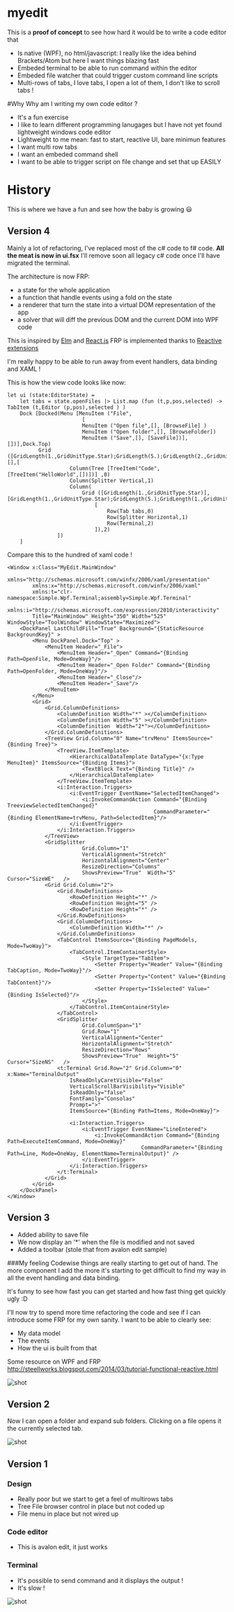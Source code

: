 # myedit

This is a **proof of concept** to see how hard it would be to write a code editor that

* Is native (WPF), no html/javascript: I really like the idea behind Brackets/Atom but here I want things blazing fast
* Embeded terminal to be able to run command within the editor
* Embeded file watcher that could trigger custom command line scripts
* Multi-rows of tabs, I love tabs, I open a lot of them, I don't like to scroll tabs !

#Why
Why am I writing my own code editor ?

* It's a fun exercise
* I like to learn different programming lanugages but I have not yet found lightweight windows code editor
* Lightweight to me mean: fast to start, reactive UI, bare minimun features
* I want multi row tabs
* I want an embeded command shell
* I want to be able to trigger script on file change and set that up EASILY

# History

This is where we have a fun and see how the baby is growing :smiley:

## Version 4

Mainly a lot of refactoring, I've replaced most of the c# code to f# code.
**All the meat is now in ui.fsx**
I'll remove soon all legacy c# code once I'll have migrated the terminal.

The architecture is now FRP:

- a state for the whole application
- a function that handle events using a fold on the state
- a renderer that turn the state into a virtual DOM representation of the app
- a solver that will diff the previous DOM and the current DOM into WPF code

This is inspired by [Elm](http://elm-lang.org/) and [React.js](http://facebook.github.io/react/)
FRP is implemented thanks to [Reactive extensions](https://github.com/Reactive-Extensions)

I'm really happy to be able to run away from event handlers, data binding and XAML !

This is how the view code looks like now:
```F#
let ui (state:EditorState) = 
    let tabs = state.openFiles |> List.map (fun (t,p,pos,selected) -> TabItem (t,Editor (p,pos),selected ) )
    Dock [Docked(Menu [MenuItem ("File",
                        [
                        MenuItem ("Open file",[], [BrowseFile] )
                        MenuItem ("Open folder",[], [BrowseFolder])
                        MenuItem ("Save",[], [SaveFile])], [])],Dock.Top)
          Grid ([GridLength(1.,GridUnitType.Star);GridLength(5.);GridLength(2.,GridUnitType.Star)],[],[
                    Column(Tree [TreeItem("Code",[TreeItem("HelloWorld",[])])] ,0)
                    Column(Splitter Vertical,1)
                    Column(
                        Grid ([GridLength(1.,GridUnitType.Star)],[GridLength(1.,GridUnitType.Star);GridLength(5.);GridLength(1.,GridUnitType.Star)],
                            [
                                Row(Tab tabs,0)
                                Row(Splitter Horizontal,1)
                                Row(Terminal,2)
                            ]),2)
                ])
    ]
```

Compare this to the hundred of xaml code !

```xaml
<Window x:Class="MyEdit.MainWindow"
        xmlns="http://schemas.microsoft.com/winfx/2006/xaml/presentation"
        xmlns:x="http://schemas.microsoft.com/winfx/2006/xaml"
        xmlns:t="clr-namespace:Simple.Wpf.Terminal;assembly=Simple.Wpf.Terminal"
        xmlns:i="http://schemas.microsoft.com/expression/2010/interactivity"
        Title="MainWindow" Height="350" Width="525" WindowStyle="ToolWindow" WindowState="Maximized">
    <DockPanel LastChildFill="True" Background="{StaticResource BackgroundKey}" >
        <Menu DockPanel.Dock="Top" >
            <MenuItem Header="_File">
                <MenuItem Header="_Open" Command="{Binding Path=OpenFile, Mode=OneWay}"/>
                <MenuItem Header="_Open Folder" Command="{Binding Path=OpenFolder, Mode=OneWay}"/>
                <MenuItem Header="_Close"/>
                <MenuItem Header="_Save"/>
            </MenuItem>            
        </Menu>
        <Grid>
            <Grid.ColumnDefinitions>
                <ColumnDefinition Width="*" ></ColumnDefinition>
                <ColumnDefinition Width="5" ></ColumnDefinition>
                <ColumnDefinition  Width="2*"></ColumnDefinition>
            </Grid.ColumnDefinitions>
            <TreeView Grid.Column="0" Name="trvMenu" ItemsSource="{Binding Tree}">
                <TreeView.ItemTemplate>
                    <HierarchicalDataTemplate DataType="{x:Type MenuItem}" ItemsSource="{Binding Items}">
                        <TextBlock Text="{Binding Title}" />
                    </HierarchicalDataTemplate>
                </TreeView.ItemTemplate>
                <i:Interaction.Triggers>
                    <i:EventTrigger EventName="SelectedItemChanged">
                        <i:InvokeCommandAction Command="{Binding TreeviewSelectedItemChanged}" 
                                               CommandParameter="{Binding ElementName=trvMenu, Path=SelectedItem}"/>
                    </i:EventTrigger>
                </i:Interaction.Triggers>
            </TreeView>
            <GridSplitter 
                        Grid.Column="1" 
                        VerticalAlignment="Stretch" 
                        HorizontalAlignment="Center" 
                        ResizeDirection="Columns"
                        ShowsPreview="True"  Width="5"  Cursor="SizeWE"   />
            <Grid Grid.Column="2">
                <Grid.RowDefinitions>
                    <RowDefinition Height="*" />
                    <RowDefinition Height="5" />
                    <RowDefinition Height="*" />
                </Grid.RowDefinitions>
                <Grid.ColumnDefinitions>
                    <ColumnDefinition Width="*" />
                </Grid.ColumnDefinitions>
                <TabControl ItemsSource="{Binding PageModels, Mode=TwoWay}">
                    <TabControl.ItemContainerStyle>
                        <Style TargetType="TabItem">
                            <Setter Property="Header" Value="{Binding TabCaption, Mode=TwoWay}"/>
                            <Setter Property="Content" Value="{Binding TabContent}"/>
                            <Setter Property="IsSelected" Value="{Binding IsSelected}"/>
                        </Style>
                    </TabControl.ItemContainerStyle>
                </TabControl>
                <GridSplitter 
                        Grid.ColumnSpan="1"
                        Grid.Row="1" 
                        VerticalAlignment="Center" 
                        HorizontalAlignment="Stretch" 
                        ResizeDirection="Rows"
                        ShowsPreview="True"  Height="5"  Cursor="SizeNS"   />
                <t:Terminal Grid.Row="2" Grid.Column="0" x:Name="TerminalOutput"
                    IsReadOnlyCaretVisible="False"
                    VerticalScrollBarVisibility="Visible"
                    IsReadOnly="false"
                    FontFamily="Consolas"
                    Prompt=">"
                    ItemsSource="{Binding Path=Items, Mode=OneWay}">

                    <i:Interaction.Triggers>
                        <i:EventTrigger EventName="LineEntered">
                            <i:InvokeCommandAction Command="{Binding Path=ExecuteItemCommand, Mode=OneWay}"
                                           CommandParameter="{Binding Path=Line, Mode=OneWay, ElementName=TerminalOutput}" />
                        </i:EventTrigger>
                    </i:Interaction.Triggers>
                </t:Terminal>
            </Grid>
        </Grid>
    </DockPanel>
</Window>
```

## Version 3

* Added ability to save file
* We now display an '*' when the file is modified and not saved
* Added a toolbar (stole that from avalon edit sample)

###My feeling
Codewise things are really starting to get out of hand. The more component I add the more it's starting to get difficult to
find my way in all the event handling and data binding.

It's funny to see how fast you can get started and how fast thing get quickly ugly :D

I'll now try to spend more time refactoring the code and see if I can introduce some FRP for my own sanity.
I want to be able to clearly see:
* My data model
* The events
* How the ui is built from that

Some resource on WPF and FRP
http://steellworks.blogspot.com/2014/03/tutorial-functional-reactive.html


![shot](/Versions/3.png) 

## Version 2

Now I can open a folder and expand sub folders. Clicking on a file opens it the currently selected tab.

![shot](/Versions/2.png) 

## Version 1

### Design 

* Really poor but we start to get a feel of multirows tabs
* Tree File browser control in place but not coded up
* File menu in place but not wired up

### Code editor
* This is avalon edit, it just works
  
### Terminal
* It's possible to send command and it displays the output !
* It's slow !

![shot](/Versions/1.png) 






